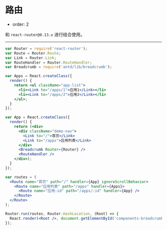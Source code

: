 # 路由

- order: 2

和 `react-router@0.13.x` 进行结合使用。

---

````jsx
var Router = require('react-router');
var Route = Router.Route;
var Link = Router.Link;
var RouteHandler = Router.RouteHandler;
var Breadcrumb = require('antd/lib/breadcrumb');

var Apps = React.createClass({
  render() {
    return <ul className="app-list">
      <li><Link to="/apps/1">应用1</Link></li>
      <li><Link to="/apps/2">应用2</Link></li>
    </ul>;
  }
});

var App = React.createClass({
  render() {
    return (<div>
      <div className="demo-nav">
        <Link to="/">首页</Link>
        <Link to="/apps">应用列表</Link>
      </div>
      <Breadcrumb Router={Router} />
      <RouteHandler />
    </div>);
  }
});

var routes = (
  <Route name="首页" path="/" handler={App} ignoreScrollBehavior>
    <Route name="应用列表" path="/apps" handler={Apps}>
      <Route name="应用:id" path="/apps/:id" handler={App} />
    </Route>
  </Route>
);

Router.run(routes, Router.HashLocation, (Root) => {
  React.render(<Root />, document.getElementById('components-breadcrumb-demo-router'));
});
````

<style>
.demo-nav {
  height: 30px;
  line-height: 30px;
  margin-bottom: 15px;
  background: #f8f8f8;
}
.demo-nav a {
  line-height: 30px;
  padding: 0 10px;
}
.app-list {
  margin-top: 15px;
}
</style>
